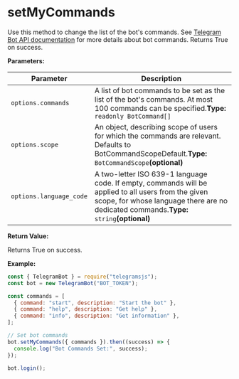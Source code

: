 # setMyCommands

Use this method to change the list of the bot's commands. See [Telegram Bot API documentation](https://core.telegram.org/bots#commands) for more details about bot commands. Returns True on success.

**Parameters:**

| Parameter               | Description                                                                                                                                                                                     |
| ----------------------- | ----------------------------------------------------------------------------------------------------------------------------------------------------------------------------------------------- |
| `options.commands`      | A list of bot commands to be set as the list of the bot's commands. At most 100 commands can be specified.**Type:** `readonly BotCommand[]`                                                     |
| `options.scope`         | An object, describing scope of users for which the commands are relevant. Defaults to BotCommandScopeDefault.**Type:** `BotCommandScope`**(optional)**                                          |
| `options.language_code` | A two-letter ISO 639-1 language code. If empty, commands will be applied to all users from the given scope, for whose language there are no dedicated commands.**Type:** `string`**(optional)** |

**Return Value:**

Returns True on success.

**Example:**

```javascript
const { TelegramBot } = require("telegramsjs");
const bot = new TelegramBot("BOT_TOKEN");

const commands = [
  { command: "start", description: "Start the bot" },
  { command: "help", description: "Get help" },
  { command: "info", description: "Get information" },
];

// Set bot commands
bot.setMyCommands({ commands }).then((success) => {
  console.log("Bot Commands Set:", success);
});

bot.login();
```

